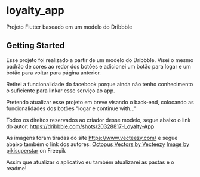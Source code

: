 # loyalty_app

Projeto Flutter baseado em um modelo do Dribbble

## Getting Started

Esse projeto foi realizado a partir de um modelo do Dribbble. 
Visei o mesmo padrão de cores ao redor dos botões e adicionei um botão para logar e um botão para voltar para página anterior.

Retirei a funcionalidade do facebook porque ainda não tenho conhecimento o suficiente para linkar esse serviço ao app.

Pretendo atualizar esse projeto em breve visando o back-end, colocando as funcionalidades dos botões "logar e continue with..."

Todos os direitos reservados ao criador desse modelo, segue abaixo o link do autor: 
https://dribbble.com/shots/20328817-Loyalty-App

As imagens foram tiradas do site https://www.vecteezy.com/ e segue abaixo também o link dos autores:
<a href="https://www.vecteezy.com/free-vector/octopus">Octopus Vectors by Vecteezy</a>
<a href="https://www.freepik.com/free-vector/hand-drawn-octopus-drawing-illustration_49611623.htm#query=octopus&position=4&from_view=search&track=sph">Image by pikisuperstar</a> on Freepik

Assim que atualizar o aplicativo eu também atualizarei as pastas e o readme!
